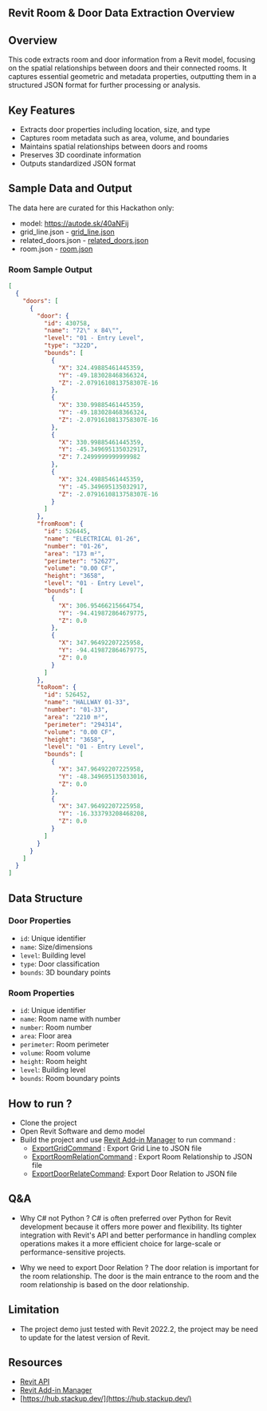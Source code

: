 ## Revit Room & Door Data Extraction Overview

## Overview
This code extracts room and door information from a Revit model, focusing on the spatial relationships between doors and their connected rooms. It captures essential geometric and metadata properties, outputting them in a structured JSON format for further processing or analysis.

## Key Features
- Extracts door properties including location, size, and type
- Captures room metadata such as area, volume, and boundaries
- Maintains spatial relationships between doors and rooms
- Preserves 3D coordinate information
- Outputs standardized JSON format

## Sample Data and Output
The data here are curated for this Hackathon only:
- model: https://autode.sk/40aNFij
- grid_line.json - [grid_line.json](./data/grid_line.json)
- related_doors.json - [related_doors.json](./data/related_doors.json)
- room.json - [room.json](./data/room_relationship.json)

### Room Sample Output
```json
[
  {
    "doors": [
      {
        "door": {
          "id": 430758,
          "name": "72\" x 84\"",
          "level": "01 - Entry Level",
          "type": "322D",
          "bounds": [
            {
              "X": 324.49885461445359,
              "Y": -49.183028468366324,
              "Z": -2.0791610813758307E-16
            },
            {
              "X": 330.99885461445359,
              "Y": -49.183028468366324,
              "Z": -2.0791610813758307E-16
            },
            {
              "X": 330.99885461445359,
              "Y": -45.349695135032917,
              "Z": 7.2499999999999982
            },
            {
              "X": 324.49885461445359,
              "Y": -45.349695135032917,
              "Z": -2.0791610813758307E-16
            }
          ]
        },
        "fromRoom": {
          "id": 526445,
          "name": "ELECTRICAL 01-26",
          "number": "01-26",
          "area": "173 m²",
          "perimeter": "52627",
          "volume": "0.00 CF",
          "height": "3658",
          "level": "01 - Entry Level",
          "bounds": [
            {
              "X": 306.95466215664754,
              "Y": -94.419872864679775,
              "Z": 0.0
            },
            {
              "X": 347.96492207225958,
              "Y": -94.419872864679775,
              "Z": 0.0
            }
          ]
        },
        "toRoom": {
          "id": 526452,
          "name": "HALLWAY 01-33",
          "number": "01-33",
          "area": "2210 m²",
          "perimeter": "294314",
          "volume": "0.00 CF",
          "height": "3658",
          "level": "01 - Entry Level",
          "bounds": [
            {
              "X": 347.96492207225958,
              "Y": -48.349695135033016,
              "Z": 0.0
            },
            {
              "X": 347.96492207225958,
              "Y": -16.333793208468208,
              "Z": 0.0
            }
          ]
        }
      }
    ]
  }
]
```

## Data Structure
### Door Properties
- `id`: Unique identifier
- `name`: Size/dimensions
- `level`: Building level
- `type`: Door classification
- `bounds`: 3D boundary points

### Room Properties
- `id`: Unique identifier
- `name`: Room name with number
- `number`: Room number
- `area`: Floor area
- `perimeter`: Room perimeter
- `volume`: Room volume
- `height`: Room height
- `level`: Building level
- `bounds`: Room boundary points

## How to run ?
- Clone the project
- Open Revit Software and demo model
- Build the project and use [Revit Add-in Manager](https://github.com/chuongmep/RevitAddInManager) to run command :
  - [ExportGridCommand](../RoomGraph/RoomGraph/ExportGridCommand.cs) : Export Grid Line to JSON file
  - [ExportRoomRelationCommand](../RoomGraph/RoomGraph/ExportRoomRelationCommand.cs) : Export Room Relationship to JSON file
  - [ExportDoorRelateCommand](../RoomGraph/RoomGraph/ExportDoorRelateCommand.cs): Export Door Relation to JSON file

## Q&A

- Why C# not Python ? 
C# is often preferred over Python for Revit development because it offers more power and flexibility. Its tighter integration with Revit's API and better performance in handling complex operations makes it a more efficient choice for large-scale or performance-sensitive projects.

- Why we need to export Door Relation ?
The door relation is important for the room relationship. The door is the main entrance to the room and the room relationship is based on the door relationship.

## Limitation

- The project demo just tested with Revit 2022.2, the project may be need to update for the latest version of Revit.

## Resources 

- [Revit API](https://www.revitapidocs.com/)
- [Revit Add-in Manager](https://github.com/chuongmep/RevitAddInManager)
- [https://hub.stackup.dev/](https://hub.stackup.dev/)
